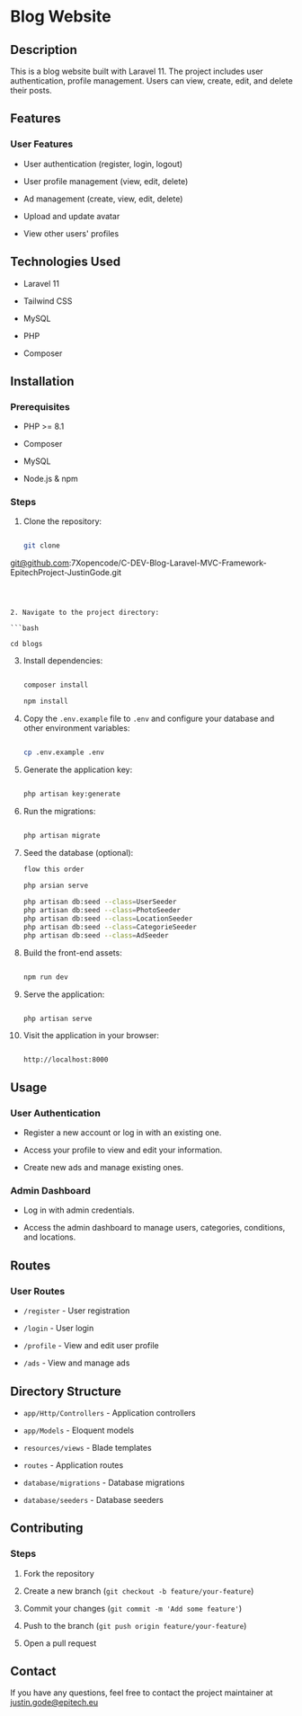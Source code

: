 # Blog Website



## Description



This is a blog website built with Laravel 11. The project includes user authentication, profile management. Users can view, create, edit, and delete their posts.



## Features



### User Features

- User authentication (register, login, logout)

- User profile management (view, edit, delete)

- Ad management (create, view, edit, delete)

- Upload and update avatar

- View other users' profiles



## Technologies Used



- Laravel 11

- Tailwind CSS

- MySQL

- PHP

- Composer



## Installation



### Prerequisites

- PHP >= 8.1

- Composer

- MySQL

- Node.js & npm



### Steps



1. Clone the repository:

   ```bash

   git clone

git@github.com:7Xopencode/C-DEV-Blog-Laravel-MVC-Framework-EpitechProject-JustinGode.git

   ```



2. Navigate to the project directory:

   ```bash

   cd blogs

   ```



3. Install dependencies:

   ```bash

   composer install

   npm install

   ```



4. Copy the `.env.example` file to `.env` and configure your database and other environment variables:

   ```bash

   cp .env.example .env

   ```



5. Generate the application key:

   ```bash

   php artisan key:generate

   ```



6. Run the migrations:

   ```bash

   php artisan migrate

   ```



7. Seed the database (optional):

   ```bash
   flow this order
    
   php arsian serve

   php artisan db:seed --class=UserSeeder     
   php artisan db:seed --class=PhotoSeeder
   php artisan db:seed --class=LocationSeeder
   php artisan db:seed --class=CategorieSeeder
   php artisan db:seed --class=AdSeeder
   ```



8. Build the front-end assets:

   ```bash

   npm run dev

   ```



9. Serve the application:

   ```bash

   php artisan serve

   ```



10. Visit the application in your browser:

    ```

    http://localhost:8000

    ```



## Usage



### User Authentication

- Register a new account or log in with an existing one.

- Access your profile to view and edit your information.

- Create new ads and manage existing ones.



### Admin Dashboard

- Log in with admin credentials.

- Access the admin dashboard to manage users, categories, conditions, and locations.



## Routes



### User Routes

- `/register` - User registration

- `/login` - User login

- `/profile` - View and edit user profile

- `/ads` - View and manage ads



## Directory Structure



- `app/Http/Controllers` - Application controllers

- `app/Models` - Eloquent models

- `resources/views` - Blade templates

- `routes` - Application routes

- `database/migrations` - Database migrations

- `database/seeders` - Database seeders


## Contributing



### Steps



1. Fork the repository

2. Create a new branch (`git checkout -b feature/your-feature`)

3. Commit your changes (`git commit -m 'Add some feature'`)

4. Push to the branch (`git push origin feature/your-feature`)

5. Open a pull request





## Contact



If you have any questions, feel free to contact the project maintainer at justin.gode@epitech.eu
